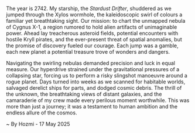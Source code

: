 
The year is 2742.  My starship, the *Stardust Drifter*, shuddered as we jumped through the Xylos wormhole, the kaleidoscopic swirl of colours a familiar yet breathtaking sight.  Our mission: to chart the unmapped nebula of Cygnus X-1, a region rumored to hold alien artifacts of unimaginable power.  Ahead lay treacherous asteroid fields, potential encounters with hostile Kryll pirates, and the ever-present threat of spatial anomalies, but the promise of discovery fueled our courage. Each jump was a gamble, each new planet a potential treasure trove of wonders and dangers.

Navigating the swirling nebulas demanded precision and luck in equal measure.  Our hyperdrive strained under the gravitational pressures of a collapsing star, forcing us to perform a risky slingshot manoeuvre around a rogue planet.  Days turned into weeks as we scanned for habitable worlds, salvaged derelict ships for parts, and dodged cosmic debris. The thrill of the unknown, the breathtaking views of distant galaxies, and the camaraderie of my crew made every perilous moment worthwhile.  This was more than just a journey; it was a testament to human ambition and the endless allure of the cosmos.

~ By Hozmi - 17 May 2025
